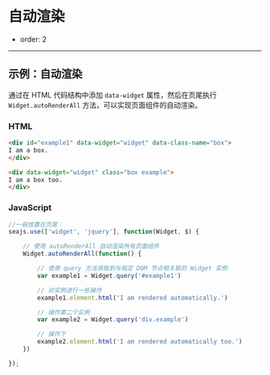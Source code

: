 # 自动渲染

- order: 2

---

<style>
.box {
        zoom: 1;
        display: inline;
        display: inline-block;
        border: 1px solid #ccc;
        padding: 20px;
        min-width: 300px;
        margin-right: 20px;
    }
</style>


## 示例：自动渲染


通过在 HTML 代码结构中添加 `data-widget` 属性，然后在页尾执行 `Widget.autoRenderAll`
方法，可以实现页面组件的自动渲染。


### HTML

````html
<div id="example1" data-widget="widget" data-class-name="box">
I am a box.
</div>

<div data-widget="widget" class="box example">
I am a box too.
</div>
````

### JavaScript

````js
//一般放置在页尾：
seajs.use(['widget', 'jquery'], function(Widget, $) {

    // 使用 autoRenderAll 自动渲染所有页面组件
    Widget.autoRenderAll(function() {

        // 使用 query 方法获取到与指定 DOM 节点相关联的 Widget 实例
        var example1 = Widget.query('#example1')

        // 对实例进行一些操作
        example1.element.html('I am rendered automatically.')

        // 操作第二个实例
        var example2 = Widget.query('div.example')

        // 操作下
        example2.element.html('I am rendered automatically too.')
    })

});
````
